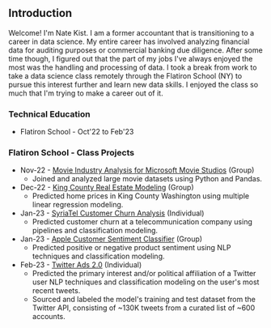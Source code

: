 ## Introduction

Welcome! I'm Nate Kist.  I am a former accountant that is transitioning to a career in data science.  My entire career has involved analyzing financial data for auditing purposes or commercial banking due diligence.  After some time though, I figured out that the part of my jobs I've always enjoyed the most was the handling and processing of data.  I took a break from work to take a data science class remotely through the Flatiron School (NY) to pursue this interest further and learn new data skills.  I enjoyed the class so much that I'm trying to make a career out of it.   

### Technical Education
- Flatiron School - Oct'22 to Feb'23

### Flatiron School - Class Projects
* Nov-22 - [Movie Industry Analysis for Microsoft Movie Studios](https://github.com/fetterollie/Microsoft-Movie-Analysis)  (Group)
    * Joined and analyzed large movie datasets using Python and Pandas.
* Dec-22 - [King County Real Estate Modeling](https://github.com/ilanhaskel/Sleep-Regression-Project2)  (Group)
    * Predicted home prices in King County Washington using multiple linear regression modeling.
* Jan-23 - [SyriaTel Customer Churn Analysis](https://github.com/nate102938/SyriaTel_customer_churn) (Individual)
    * Predicted customer churn at a telecommunication company using pipelines and classification modeling.
* Jan-23 - [Apple Customer Sentiment Classifier](https://github.com/josecastillofl/phase_4_project) (Group)
    * Predicted positive or negative product sentiment using NLP techniques and classification modeling.
* Feb-23 - [Twitter Ads 2.0](https://github.com/nate102938/twitter_classifier) (Individual)
    * Predicted the primary interest and/or political affiliation of a Twitter user NLP techniques and classification modeling on the user's most recent tweets.
    * Sourced and labeled the model's training and test dataset from the Twitter API, consisting of ~130K tweets from a curated list of ~600 accounts.
